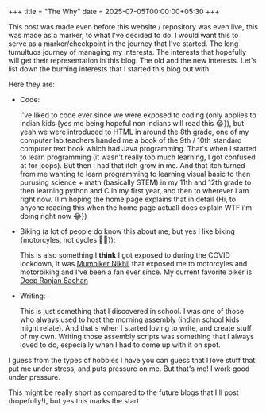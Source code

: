 +++
title = "The Why"
date = 2025-07-05T00:00:00+05:30
+++

This post was made even before this website / repository was even live, this was made as a marker, to what I've decided to do. I would want this to serve as a marker/checkpoint in the journey that I've started.
The long tumultuos journey of managing my interests. The interests that hopefully will get their representation in this blog. The old and the new interests. Let's list down the burning interests that I started this blog out with.

Here they are:
- Code:

    I've liked to code ever since we were exposed to coding (only applies to indian kids {yes me being hopeful non indians will read this 😂}), but yeah we were introduced to HTML in around the 8th grade, one of my computer lab teachers handed me a book of the 9th / 10th standard computer text book which had Java programming.
    That's when I started to learn programming (it wasn't really too much learning, I got confused at for loops). But then I had that itch grow in me. And that itch turned from me wanting to learn programming to learning visual basic to then purusing science + math (basically STEM) in my 11th and 12th grade to then learning python and C in my first year, and then to wherever i am right now. (I'm hoping the home page explains that in detail {Hi, to anyone reading this when the home page actuall does explain WTF i'm doing right now 😂})
- Biking (a lot of people do know this about me, but yes I like biking {motorcyles, not cycles 🚴🏼}):

    This is also something I **think** I got exposed to during the COVID lockdown, it was [Mumbiker Nikhil](www.youtube.com/@MumbikerNikhil) that exposed me to motorcyles and motorbiking and I've been a fan ever since.
    My current favorite biker is [Deep Ranjan Sachan](www.youtube.com/@deepranjansachan)
- Writing:

    This is just something that I discovered in school. I was one of those who always used to host the morning assembly (indian school kids might relate). And that's when I started loving to write, and create stuff of my own. Writing those assembly scripts was something that I always loved to do, especially when I had to come up with it on spot.

I guess from the types of hobbies I have you can guess that I love stuff that put me under stress, and puts pressure on me. But that's me!
I work good under pressure.

This might be really short as compared to the future blogs that I'll post (hopefully!), but yes this marks the start
